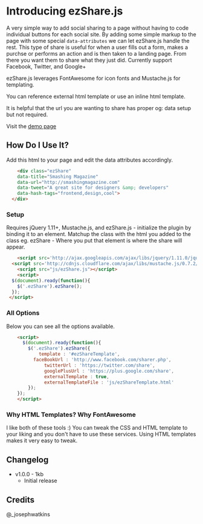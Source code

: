 # Introducing ezShare.js
A very simple way to add social sharing to a page without having to code individual buttons for each social site. By adding some simple markup to the page with some special `data-attributes` we can let ezShare.js handle the rest. This type of share is useful for when a user fills out a form, makes a purchse or performs an action and is then taken to a landing page. From there you want them to share what they just did. Currently support Facebook, Twitter, and Google+

ezShare.js leverages FontAwesome for icon fonts and Mustache.js for templating.

You can reference external html template or use an inline html template.

It is helpful that the url you are wanting to share has proper og: data setup but not required.

Visit the [demo page](http://codepen.io/joe-watkins/full/sKmEb)

## How Do I Use It?
Add this html to your page and edit the data attributes accordingly. 

```html
 	<div class="ezShare"
    data-title="Smashing Magazine"
    data-url="http://smashingmagazine.com"
    data-tweet="A great site for designers &amp; developers"
    data-hash-tags="frontend,design,cool">
  </div>
```

### Setup
Requires jQuery 1.11+, Mustache.js, and ezShare.js - initialize the plugin by binding it to an element. Matchup the class with the html you added to the class eg. ezShare - Where you put that element is where the share will appear.

```html
 	<script src='http://ajax.googleapis.com/ajax/libs/jquery/1.11.0/jquery.min.js'></script>
  <script src='http://cdnjs.cloudflare.com/ajax/libs/mustache.js/0.7.2/mustache.min.js'></script>
	<script src="js/ezShare.js"></script>
 	<script>
  $(document).ready(function(){
    $('.ezShare').ezShare();
  });
 </script>
```

### All Options
Below you can see all the options available. 

```html
	<script>
	  $(document).ready(function(){
    	$('.ezShare').ezShare({
    		template : '#ezShareTemplate',
	      faceBookUrl : 'http://www.facebook.com/sharer.php',
			  twitterUrl : 'https://twitter.com/share',
			  googlePlusUrl : 'https://plus.google.com/share',
			  externalTemplate : true,
			  externalTemplateFile : 'js/ezShareTemplate.html'
    	});
  	});
	</script>
```


### Why HTML Templates? Why FontAwesome
I like both of these tools :) You can tweak the CSS and HTML template to your liking and you don't have to use these services. Using HTML templates makes it very easy to tweak.


## Changelog
* v1.0.0 - 1kb
	* Initial release

## Credits
@_josephwatkins